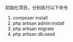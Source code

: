 初始化项目，分别执行以下命令
1. composer install
2. php artisan admin:install
3. php artisan migrate
4. php artisan db:seed